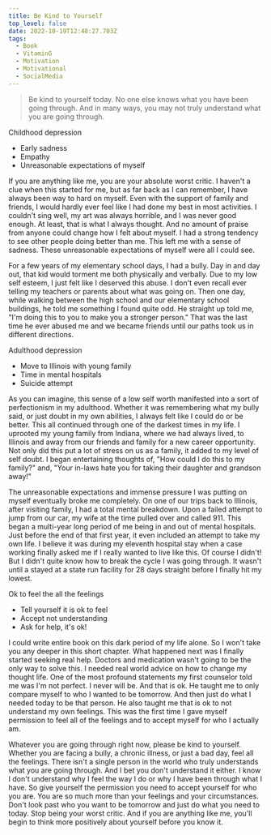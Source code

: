 ```yaml
---
title: Be Kind to Yourself
top_level: false
date: 2022-10-19T12:48:27.703Z
tags:
  - Book
  - VitaminG
  - Motivation
  - Motivational
  - SocialMedia
---
```

> Be kind to yourself today. No one else knows what you have been going through. And in many ways, you may not truly understand what you are going through.

Childhood depression
- Early sadness
- Empathy
- Unreasonable expectations of myself

If you are anything like me, you are your absolute worst critic. I haven't a clue when this started for me, but as far back as I can remember, I have always been way to hard on myself. Even with the support of family and friends, I would hardly ever feel like I had done my best in most activities. I couldn't sing well, my art was always horrible, and I was never good enough. At least, that is what I always thought. And no amount of praise from anyone could change how I felt about myself. I had a strong tendency to see other people doing better than me. This left me with a sense of sadness. These unreasonable expectations of myself were all I could see.

For a few years of my elementary school days, I had a bully. Day in and day out, that kid would torment me both physically and verbally. Due to my low self esteem, I just felt like I deserved this abuse. I don't even recall ever telling my teachers or parents about what was going on. Then one day, while walking between the high school and our elementary school buildings, he told me something I found quite odd. He straight up told me, "I'm doing this to you to make you a stronger person." That was the last time he ever abused me and we became friends until our paths took us in different directions.

Adulthood depression
- Move to Illinois with young family
- Time in mental hospitals
- Suicide attempt

As you can imagine, this sense of a low self worth manifested into a sort of perfectionism in my adulthood. Whether it was remembering what my bully said, or just doubt in my own abilities, I always felt like I could do or be better. This all continued through one of the darkest times in my life. I uprooted my young family from Indiana, where we had always lived, to Illinois and away from our friends and family for a new career opportunity. Not only did this put a lot of stress on us as a family, it added to my level of self doubt. I began entertaining thoughts of, "How could I do this to my family?" and, "Your in-laws hate you for taking their daughter and grandson away!"

The unreasonable expectations and immense pressure I was putting on myself eventually broke me completely. On one of our trips back to Illinois, after visiting family, I had a total mental breakdown. Upon a failed attempt to jump from our car, my wife at the time pulled over and called 911. This began a multi-year long period of me being in and out of mental hospitals. Just before the end of that first year, it even included an attempt to take my own life. I believe it was during my eleventh hospital stay when a case working finally asked me if I really wanted to live like this. Of course I didn't! But I didn't quite know how to break the cycle I was going through. It wasn't until a stayed at a state run facility for 28 days straight before I finally hit my lowest.

Ok to feel the all the feelings
- Tell yourself it is ok to feel
- Accept not understanding
- Ask for help, it's ok!

I could write entire book on this dark period of my life alone. So I won't take you any deeper in this short chapter. What happened next was I finally started seeking real help. Doctors and medication wasn't going to be the only way to solve this. I needed real world advice on how to change my thought life. One of the most profound statements my first counselor told me was I'm not perfect. I never will be. And that is ok. He taught me to only compare myself to who I wanted to be tomorrow. And then just do what I needed today to be that person. He also taught me that is ok to not understand my own feelings. This was the first time I gave myself permission to feel all of the feelings and to accept myself for who I actually am.

Whatever you are going through right now, please be kind to yourself. Whether you are facing a bully, a chronic illness, or just a bad day, feel all the feelings. There isn't a single person in the world who truly understands what you are going through. And I bet you don't understand it either. I know I don't understand why I feel the way I do or why I have been through what I have. So give yourself the permission you need to accept yourself for who you are. You are so much more than your feelings and your circumstances. Don't look past who you want to be tomorrow and just do what you need to today. Stop being your worst critic. And if you are anything like me, you'll begin to think more positively about yourself before you know it.